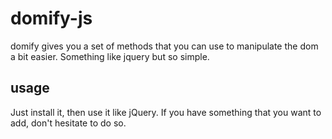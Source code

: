 # domify-js

domify gives you a set of methods that you can use to manipulate the dom a bit easier. Something like jquery but so simple.

## usage

Just install it, then use it like jQuery. If you have something that you want to add, don't hesitate to do so.
